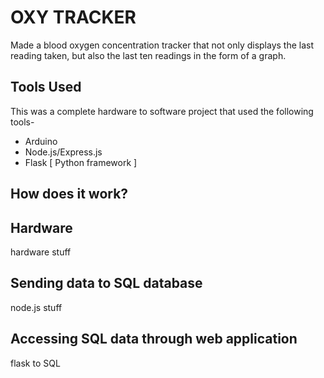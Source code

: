 # OXY TRACKER
Made a blood oxygen concentration tracker that not only displays the last reading taken, but also the last ten readings in the form of a graph.

## Tools Used

This was a complete hardware to software project that used the following tools-
 - Arduino
 - Node.js/Express.js
 - Flask [ Python framework ]

## How does it work?

## Hardware
hardware stuff
## Sending data to SQL database
node.js stuff
## Accessing SQL data through web application
flask to SQL
